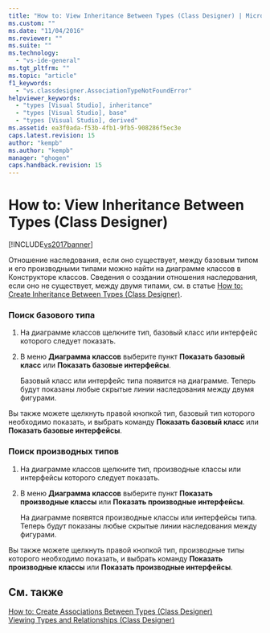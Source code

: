```yaml
---
title: "How to: View Inheritance Between Types (Class Designer) | Microsoft Docs"
ms.custom: ""
ms.date: "11/04/2016"
ms.reviewer: ""
ms.suite: ""
ms.technology: 
  - "vs-ide-general"
ms.tgt_pltfrm: ""
ms.topic: "article"
f1_keywords: 
  - "vs.classdesigner.AssociationTypeNotFoundError"
helpviewer_keywords: 
  - "types [Visual Studio], inheritance"
  - "types [Visual Studio], base"
  - "types [Visual Studio], derived"
ms.assetid: ea3f0ada-f53b-4fb1-9fb5-908286f5ec3e
caps.latest.revision: 15
author: "kempb"
ms.author: "kempb"
manager: "ghogen"
caps.handback.revision: 15
---
```

# How to: View Inheritance Between Types (Class Designer)
[!INCLUDE[vs2017banner](../code-quality/includes/vs2017banner.md)]

Отношение наследования, если оно существует, между базовым типом и его производными типами можно найти на диаграмме классов в Конструкторе классов.  Сведения о создании отношения наследования, если оно не существует, между двумя типами, см. в статье [How to: Create Inheritance Between Types \(Class Designer\)](../ide/how-to-create-inheritance-between-types-class-designer.md).  
  
### Поиск базового типа  
  
1.  На диаграмме классов щелкните тип, базовый класс или интерфейс которого следует показать.  
  
2.  В меню **Диаграмма классов** выберите пункт **Показать базовый класс** или **Показать базовые интерфейсы**.  
  
     Базовый класс или интерфейс типа появится на диаграмме.  Теперь будут показаны любые скрытые линии наследования между двумя фигурами.  
  
 Вы также можете щелкнуть правой кнопкой тип, базовый тип которого необходимо показать, и выбрать команду **Показать базовый класс** или **Показать базовые интерфейсы**.  
  
### Поиск производных типов  
  
1.  На диаграмме классов щелкните тип, производные классы или интерфейсы которого следует показать.  
  
2.  В меню **Диаграмма классов** выберите пункт **Показать производные классы** или **Показать производные интерфейсы**.  
  
     На диаграмме появятся производные классы или интерфейсы типа.  Теперь будут показаны любые скрытые линии наследования между фигурами.  
  
 Вы также можете щелкнуть правой кнопкой тип, производные типы которого необходимо показать, и выбрать команду **Показать производные классы** или **Показать производные интерфейсы**.  
  
## См. также  
 [How to: Create Associations Between Types \(Class Designer\)](../ide/how-to-create-associations-between-types-class-designer.md)   
 [Viewing Types and Relationships \(Class Designer\)](../ide/viewing-types-and-relationships-class-designer.md)